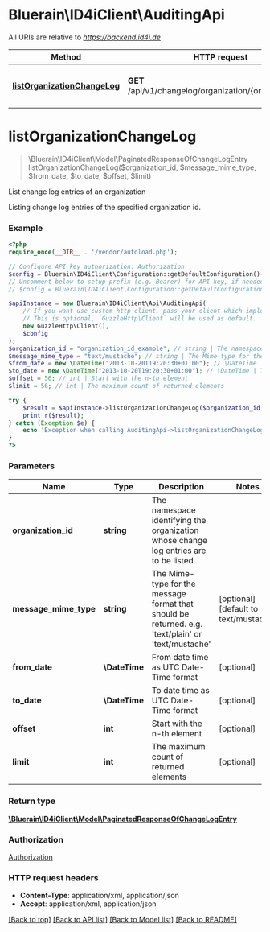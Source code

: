 # Bluerain\ID4iClient\AuditingApi

All URIs are relative to *https://backend.id4i.de*

Method | HTTP request | Description
------------- | ------------- | -------------
[**listOrganizationChangeLog**](AuditingApi.md#listOrganizationChangeLog) | **GET** /api/v1/changelog/organization/{organizationId}/ | List change log entries of an organization


# **listOrganizationChangeLog**
> \Bluerain\ID4iClient\Model\PaginatedResponseOfChangeLogEntry listOrganizationChangeLog($organization_id, $message_mime_type, $from_date, $to_date, $offset, $limit)

List change log entries of an organization

Listing change log entries of the specified organization id.

### Example
```php
<?php
require_once(__DIR__ . '/vendor/autoload.php');

// Configure API key authorization: Authorization
$config = Bluerain\ID4iClient\Configuration::getDefaultConfiguration()->setApiKey('Authorization', 'YOUR_API_KEY');
// Uncomment below to setup prefix (e.g. Bearer) for API key, if needed
// $config = Bluerain\ID4iClient\Configuration::getDefaultConfiguration()->setApiKeyPrefix('Authorization', 'Bearer');

$apiInstance = new Bluerain\ID4iClient\Api\AuditingApi(
    // If you want use custom http client, pass your client which implements `GuzzleHttp\ClientInterface`.
    // This is optional, `GuzzleHttp\Client` will be used as default.
    new GuzzleHttp\Client(),
    $config
);
$organization_id = "organization_id_example"; // string | The namespace identifying the organization whose change log entries are to be listed
$message_mime_type = "text/mustache"; // string | The Mime-type for the message format that should be returned. e.g. 'text/plain' or 'text/mustache'
$from_date = new \DateTime("2013-10-20T19:20:30+01:00"); // \DateTime | From date time as UTC Date-Time format
$to_date = new \DateTime("2013-10-20T19:20:30+01:00"); // \DateTime | To date time as UTC Date-Time format
$offset = 56; // int | Start with the n-th element
$limit = 56; // int | The maximum count of returned elements

try {
    $result = $apiInstance->listOrganizationChangeLog($organization_id, $message_mime_type, $from_date, $to_date, $offset, $limit);
    print_r($result);
} catch (Exception $e) {
    echo 'Exception when calling AuditingApi->listOrganizationChangeLog: ', $e->getMessage(), PHP_EOL;
}
?>
```

### Parameters

Name | Type | Description  | Notes
------------- | ------------- | ------------- | -------------
 **organization_id** | **string**| The namespace identifying the organization whose change log entries are to be listed |
 **message_mime_type** | **string**| The Mime-type for the message format that should be returned. e.g. &#39;text/plain&#39; or &#39;text/mustache&#39; | [optional] [default to text/mustache]
 **from_date** | **\DateTime**| From date time as UTC Date-Time format | [optional]
 **to_date** | **\DateTime**| To date time as UTC Date-Time format | [optional]
 **offset** | **int**| Start with the n-th element | [optional]
 **limit** | **int**| The maximum count of returned elements | [optional]

### Return type

[**\Bluerain\ID4iClient\Model\PaginatedResponseOfChangeLogEntry**](../Model/PaginatedResponseOfChangeLogEntry.md)

### Authorization

[Authorization](../../README.md#Authorization)

### HTTP request headers

 - **Content-Type**: application/xml, application/json
 - **Accept**: application/xml, application/json

[[Back to top]](#) [[Back to API list]](../../README.md#documentation-for-api-endpoints) [[Back to Model list]](../../README.md#documentation-for-models) [[Back to README]](../../README.md)

